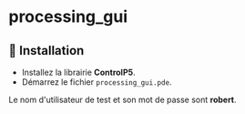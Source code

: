 # processing_gui

## :blue_book: Installation

- Installez la librairie **ControlP5**.
- Démarrez le fichier `processing_gui.pde`.

Le nom d'utilisateur de test et son mot de passe sont **robert**.